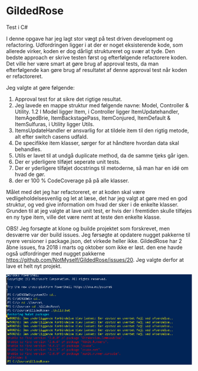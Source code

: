 # GildedRose
 Test i C#

I denne opgave har jeg lagt stor vægt på test driven development og refactoring. Udfordringen ligger i at der er noget eksisterende kode, som allerede virker, koden er dog dårligt struktureret og svær at tyde. Den bedste approach er skrive testen først og efterfølgende refactorere koden. Det ville her være smart at gøre brug af approval tests, da man efterfølgende kan gøre brug af resultatet af denne approval test når koden er refactoreret.

Jeg valgte at gøre følgende:

 1. Approval test for at sikre det rigtige resultat.
 2. Jeg lavede en mappe struktur med følgende navne: Model, Controller & Utility.
    1.2 I Model ligger Item, i Controller ligger ItemUpdatehandler, ItemAgedBrie, ItemBackstagePass, ItemConjured, ItemDefault & ItemSulfuras,
    i Utility ligger Utils.
 3. ItemsUpdateHandler er ansvarlig for at tildele item til den rigtig metode, alt efter switch casens udfald.
 4. De specifikke item klasser, sørger for at håndtere hvordan data skal behandles.
 5. Utils er lavet til at undgå duplicate method, da de samme tjeks går igen.
 6. Der er yderligere tilføjet seperate unit tests.
 7. Der er yderligere tilføjet docstrings til metoderne, så man har en idé om hvad de gør.
 8. der er 100 % CodeCoverage på på alle klasser. 
 
Målet med det jeg har refactoreret, er at koden skal være vedligeholdelsesvenlig og let at læse, det har jeg valgt at gøre med en god struktur, og ved give information om hvad der sker i de enkelte klasser.
Grunden til at jeg valgte at lave unit test, er hvis der i fremtiden skulle tilføjes en ny type item, ville det være nemt at teste den enkelte klasse.

OBS! Jeg forsøgte at klone og builde projektet som forskrevet, men desværre var der build issues. Jeg førsøgte at opdatere nugget pakkerne til nyere versioner i package.json, det virkede heller ikke. GildedRose har 2 åbne issues, fra 2018 i marts og oktober som ikke er løst. den ene havde også udfordringer med nugget pakkerne https://github.com/NotMyself/GildedRose/issues/20. Jeg valgte derfor at lave et helt nyt projekt. 

![alt text](https://github.com/michaelSteinmejer/GildedRose/blob/master/error.PNG)
